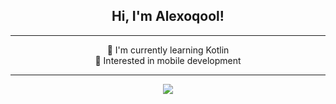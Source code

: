 <div align="center">

## Hi, I'm Alexoqool!

---

🌱 I'm currently learning Kotlin<br>
🚀 Interested in mobile development

---

<img
src="https://github-readme-stats.vercel.app/api?username=alexoqool&show_icons=true&count_private=true&hide_border=true&theme=dark"
/>

</div>